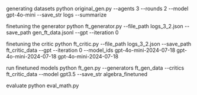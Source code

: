 generating datasets
python original_gen.py --agents 3 --rounds 2 --model gpt-4o-mini --save_str logs --summarize

finetuning the generator 
python ft_generator.py --file_path logs_3_2.json --save_path gen_ft_data.jsonl --gpt --iteration 0

finetuning the critic
python ft_critic.py --file_path logs_3_2.json --save_path ft_critic_data --gpt --iteration 0 --model_ids gpt-4o-mini-2024-07-18 gpt-4o-mini-2024-07-18 gpt-4o-mini-2024-07-18


run finetuned models
python ft_gen.py --generators ft_gen_data --critics ft_critic_data --model gpt3.5 --save_str algebra_finetuned

evaluate 
python eval_math.py
